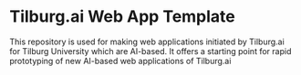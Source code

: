 # Tilburg.ai Web App Template
This repository is used for making web applications initiated by Tilburg.ai for Tilburg University which are AI-based. It offers a starting point for rapid prototyping of new AI-based web applications of Tilburg.ai
